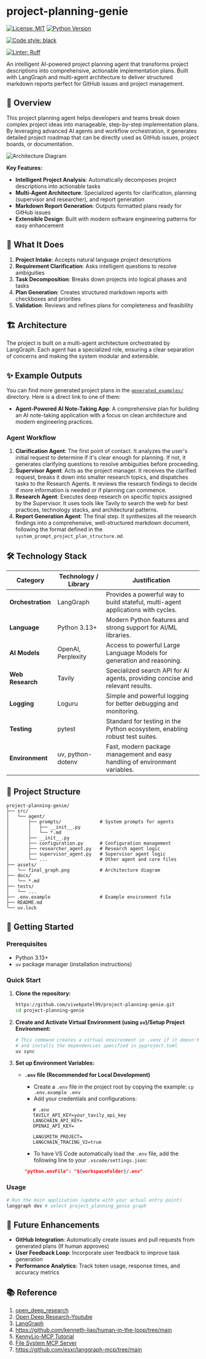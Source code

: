 # project-planning-genie

[![License: MIT](https://img.shields.io/badge/License-MIT-yellow.svg)](https://opensource.org/licenses/MIT)
[![Python Version](https://img.shields.io/badge/python-3.13+-blue.svg)](https://www.python.org/downloads/)

[![Code style: black](https://img.shields.io/badge/code%20style-black-000000.svg)](https://github.com/psf/black)

[![Linter: Ruff](https://img.shields.io/endpoint?url=https://raw.githubusercontent.com/astral-sh/ruff/main/assets/badge/v2.json)](https://github.com/astral-sh/ruff)

An intelligent AI-powered project planning agent that transforms project descriptions into comprehensive, actionable implementation plans. Built with LangGraph and multi-agent architecture to deliver structured markdown reports perfect for GitHub issues and project management.

## 🚀 Overview

This project planning agent helps developers and teams break down complex project ideas into manageable, step-by-step implementation plans. By leveraging advanced AI agents and workflow orchestration, it generates detailed project roadmap that can be directly used as GitHub issues, project boards, or documentation.

![Architecture Diagram](assets/final_graph.png)

**Key Features:**

- **Intelligent Project Analysis**: Automatically decomposes project descriptions into actionable tasks
- **Multi-Agent Architecture**: Specialized agents for clarification, planning (supervisor and researcher), and report generation
- **Markdown Report Generation**: Outputs formatted plans ready for GitHub issues
- **Extensible Design**: Built with modern software engineering patterns for easy enhancement

## 🎯 What It Does

1. **Project Intake**: Accepts natural language project descriptions
2. **Requirement Clarification**: Asks intelligent questions to resolve ambiguities
3. **Task Decomposition**: Breaks down projects into logical phases and tasks
4. **Plan Generation**: Creates structured markdown reports with checkboxes and priorities
5. **Validation**: Reviews and refines plans for completeness and feasibility

## 🏗️ Architecture

The project is built on a multi-agent architecture orchestrated by LangGraph. Each agent has a specialized role, ensuring a clear separation of concerns and making the system modular and extensible.

## ✨ Example Outputs

You can find more generated project plans in the [`generated_examples/`](./generated_examples/) directory. Here is a direct link to one of them:

- **Agent-Powered AI Note-Taking App**: A comprehensive plan for building an AI note-taking application with a focus on clean architecture and modern engineering practices.

### Agent Workflow

1. **Clarification Agent**: The first point of contact. It analyzes the user's initial request to determine if it's clear enough for planning. If not, it generates clarifying questions to resolve ambiguities before proceeding.
2. **Supervisor Agent**: Acts as the project manager. It receives the clarified request, breaks it down into smaller research topics, and dispatches tasks to the Research Agents. It reviews the research findings to decide if more information is needed or if planning can commence.
3. **Research Agent**: Executes deep research on specific topics assigned by the Supervisor. It uses tools like Tavily to search the web for best practices, technology stacks, and architectural patterns.
4. **Report Generation Agent**: The final step. It synthesizes all the research findings into a comprehensive, well-structured markdown document, following the format defined in the `system_prompt_project_plan_structure.md`.

## 🛠️ Technology Stack

| Category          | Technology / Library | Justification                                                                    |
| ----------------- | -------------------- | -------------------------------------------------------------------------------- |
| **Orchestration** | LangGraph            | Provides a powerful way to build stateful, multi-agent applications with cycles. |
| **Language**      | Python 3.13+         | Modern Python features and strong support for AI/ML libraries.                   |
| **AI Models**     | OpenAI, Perplexity   | Access to powerful Large Language Models for generation and reasoning.           |
| **Web Research**  | Tavily               | Specialized search API for AI agents, providing concise and relevant results.    |
| **Logging**       | Loguru               | Simple and powerful logging for better debugging and monitoring.                 |
| **Testing**       | pytest               | Standard for testing in the Python ecosystem, enabling robust test suites.       |
| **Environment**   | uv, python-dotenv    | Fast, modern package management and easy handling of environment variables.      |

## 🎨 Project Structure

```
project-planning-genie/
├── src/
│   └── agent/
│       ├── prompts/              # System prompts for agents
│       │   ├── __init__.py
│       │   └── *.md
│       ├── __init__.py
│       ├── configuration.py      # Configuration management
│       ├── researcher_agent.py   # Research agent logic
│       ├── supervisor_agent.py   # Supervisor agent logic
│       └── ...                   # Other agent and core files
├── assets/
│   └── final_graph.png           # Architecture diagram
├── docs/
│   └── *.md
├── tests/
│   └── ...
├── .env.example                  # Example environment file
├── README.md
└── uv.lock
```

## 🚦 Getting Started

### Prerequisites

- Python 3.13+
- `uv` package manager (installation instructions)

### Quick Start

1. **Clone the repository:**

   ```bash
   https://github.com/vivekpatel99/project-planning-genie.git
   cd project-planning-genie
   ```

2. **Create and Activate Virtual Environment (using `uv`)/Setup Project Environment:**

   ```bash
   # This command creates a virtual environment in .venv if it doesn't exist,
   # and installs the dependencies specified in pyproject.toml
   uv sync
   ```

3. **Set up Environment Variables:**

   - **`.env` file (Recommended for Local Development)**

     - Create a `.env` file in the project root by copying the example: `cp .env.example .env`
     - Add your credentials and configurations:

     ```dotenv
        # .env
        TAVILY_API_KEY=your_tavily_api_key
        LANGCHAIN_API_KEY=
        OPENAI_API_KEY=

        LANGSMITH_PROJECT=
        LANGCHAIN_TRACING_V2=true
     ```

     - To have VS Code automatically load the `.env` file, add the following line to your `.vscode/settings.json`:

     ```json
     "python.envFile": "${workspaceFolder}/.env"
     ```

### Usage

```bash
# Run the main application (update with your actual entry point)
langgraph dev # select project_planning_genie graph
```

## 🔮 Future Enhancements

- **GitHub Integration**: Automatically create issues and pull requests from generated plans (If human approves)
- **User Feedback Loop**: Incorporate user feedback to improve task generation
- **Performance Analytics**: Track token usage, response times, and accuracy metrics

## 📚 Reference

1. [open_deep_research](https://github.com/langchain-ai/open_deep_research/tree/main)
2. [Open Deep Research-Youtube](https://www.youtube.com/watch?v=agGiWUpxkhg)
3. [LangGraph](https://github.com/langchain-ai/langgraph)
4. https://github.com/kenneth-liao/human-in-the-loop/tree/main
5. [KennyLio-MCP Tutorial](https://www.youtube.com/watch?v=Uft4VwGm5qs&t=1410s)
6. [File System MCP Server](https://github.com/modelcontextprotocol/servers/tree/main/src/filesystem#docker)
7. https://github.com/esxr/langgraph-mcp/tree/main
